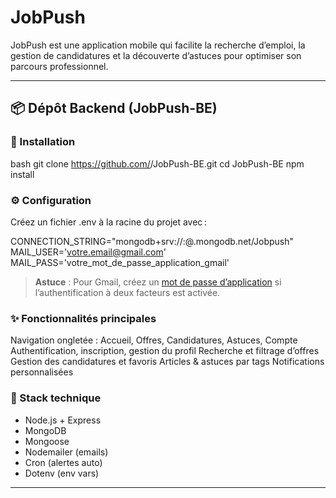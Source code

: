 # JobPush

JobPush est une application mobile qui facilite la recherche d’emploi, la gestion de candidatures et la découverte d’astuces pour optimiser son parcours professionnel.

---

## 📦 Dépôt Backend (JobPush-BE)

### 🔧 Installation
bash
git clone https://github.com/<votre-org>/JobPush-BE.git
cd JobPush-BE
npm install


### ⚙️ Configuration
Créez un fichier .env à la racine du projet avec :

CONNECTION_STRING="mongodb+srv://<user>:<password>@<cluster>.mongodb.net/Jobpush"
MAIL_USER='votre.email@gmail.com'
MAIL_PASS='votre_mot_de_passe_application_gmail'


> **Astuce** : Pour Gmail, créez un [mot de passe d’application](https://myaccount.google.com/apppasswords) si l’authentification à deux facteurs est activée.

### ✨ Fonctionnalités principales
Navigation ongletée : Accueil, Offres, Candidatures, Astuces, Compte
Authentification, inscription, gestion du profil
Recherche et filtrage d’offres
Gestion des candidatures et favoris
Articles & astuces par tags
Notifications personnalisées

### 🧰 Stack technique 
- Node.js + Express
- MongoDB
- Mongoose
- Nodemailer (emails)
- Cron (alertes auto)
- Dotenv (env vars)

---
